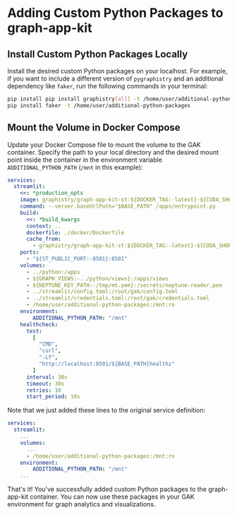 # Adding Custom Python Packages to graph-app-kit

## Install Custom Python Packages Locally

Install the desired custom Python packages on your localhost.  For example, if you want to include a different version of `pygraphistry` and an additional dependency like `faker`, run the following commands in your terminal:

```bash
pip install pip install graphistry[all] -t /home/user/additional-python-packages
pip install faker -t /home/user/additional-python-packages
```

## Mount the Volume in Docker Compose

Update your Docker Compose file to mount the volume to the GAK container.  Specify the path to your local directory and the desired mount point inside the container in the environment variable `ADDITIONAL_PYTHON_PATH` (`/mnt` in this example):

```yaml
services:
  streamlit:
    <<: *production_opts
    image: graphistry/graph-app-kit-st:${DOCKER_TAG:-latest}-${CUDA_SHORT_VERSION:-11.5}
    command: --server.baseUrlPath="$BASE_PATH" /apps/entrypoint.py
    build:
      <<: *build_kwargs
      context: ..
      dockerfile: ./docker/Dockerfile
      cache_from:
        - graphistry/graph-app-kit-st:${DOCKER_TAG:-latest}-${CUDA_SHORT_VERSION:-11.5}
    ports:
      - "${ST_PUBLIC_PORT:-8501}:8501"
    volumes:
      - ../python:/apps
      - ${GRAPH_VIEWS:-../python/views}:/apps/views
      - ${NEPTUNE_KEY_PATH:-/tmp/mt.pem}:/secrets/neptune-reader.pem
      - ../streamlit/config.toml:/root/gak/config.toml
      - ../streamlit/credentials.toml:/root/gak/credentials.toml
      - /home/user/additional-python-packages:/mnt:ro
    environment:
        ADDITIONAL_PYTHON_PATH: "/mnt"
    healthcheck:
      test:
        [
          "CMD",
          "curl",
          "-Lf",
          "http://localhost:8501/${BASE_PATH}healthz"
        ]
      interval: 30s
      timeout: 30s
      retries: 10
      start_period: 10s
```

Note that we just added these lines to the original service definition:
```yaml
services:
  streamlit:
    ...
    volumes:
      ...
      - /home/user/additional-python-packages:/mnt:ro
    environment:
        ADDITIONAL_PYTHON_PATH: "/mnt"
    ...
```

That's it! You've successfully added custom Python packages to the graph-app-kit container.  You can now use these packages in your GAK environment for graph analytics and visualizations.
